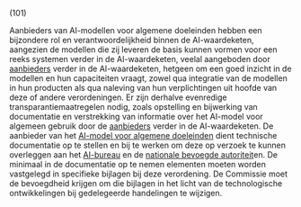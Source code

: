 (101)

Aanbieders van AI-modellen voor algemene doeleinden hebben een bijzondere rol en verantwoordelijkheid binnen de AI-waardeketen, aangezien de modellen die zij leveren de basis kunnen vormen voor een reeks systemen verder in de AI-waardeketen, veelal aangeboden door [aanbieders](a3.md#^aanbieder) verder in de AI-waardeketen, hetgeen om een goed inzicht in de modellen en hun capaciteiten vraagt, zowel qua integratie van de modellen in hun producten als qua naleving van hun verplichtingen uit hoofde van deze of andere verordeningen. Er zijn derhalve evenredige transparantiemaatregelen nodig, zoals opstelling en bijwerking van documentatie en verstrekking van informatie over het AI-model voor algemeen gebruik door de [aanbieders](a3.md#^aanbieder) verder in de AI-waardeketen. De aanbieder van het [AI-model voor algemene doeleinden](a3.md#^gpai) dient technische documentatie op te stellen en bij te werken om deze op verzoek te kunnen overleggen aan het [AI-bureau](a3.md#^aibur) en de [nationale bevoegde autoriteit](a3.md#^natbau)en. De minimaal in de documentatie op te nemen elementen moeten worden vastgelegd in specifieke bijlagen bij deze verordening. De Commissie moet de bevoegdheid krijgen om die bijlagen in het licht van de technologische ontwikkelingen bij gedelegeerde handelingen te wijzigen.